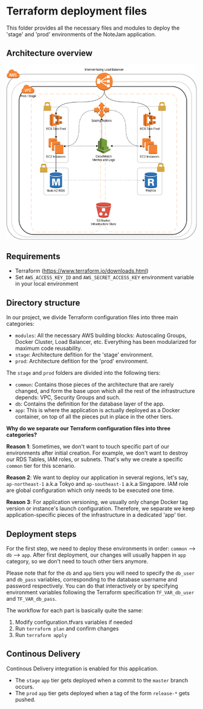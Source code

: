 # Terraform deployment files

This folder provides all the necessary files and modules to deploy the 'stage' and 'prod' environments of the NoteJam application.

## Architecture overview

![Architecture overview](https://github.com/karimodm/notejam/blob/master/Architecture%20Diagram.png)

## Requirements

- Terraform (https://www.terraform.io/downloads.html)
- Set `AWS_ACCESS_KEY_ID` and `AWS_SECRET_ACCESS_KEY` environment variable in your local environment
 

## Directory structure

In our project, we divide Terraform configuration files into three main categories:
- `modules`: All the necessary AWS building blocks: Autoscaling Groups, Docker Cluster, Load Balancer, etc. Everything has been modularized for maximum code reusability.
- `stage`: Architecture defition for the 'stage' environment.
- `prod`: Architecture defition for the 'prod' environment.

The `stage` and `prod` folders are divided into the following tiers:
- `common`: Contains those pieces of the architecture that are rarely changed, and form the base upon which all the rest of the infrastructure depends: VPC, Security Groups and such.
- `db`: Contains the definition for the database layer of the app.
- `app`: This is where the application is actually deployed as a Docker container, on top of all the pieces put in place in the other tiers.

**Why do we separate our Terraform configuration files into three categories?**

**Reason 1**: Sometimes, we don't want to touch specific part of our environments after initial creation. For example, we don't want to destroy our RDS Tables, IAM roles, or subnets. That's why we create a specific `common` tier for this scenario.

**Reason 2**: We want to deploy our application in several regions, let's say, `ap-northeast-1` a.k.a Tokyo and `ap-southeast-1` a.k.a Singapore. IAM role are global configuration which only needs to be executed one time.

**Reason 3**: For application versioning, we usually only change Docker tag version or instance's launch configuration. Therefore, we separate we keep application-specific pieces of the infrastructure in a dedicated 'app' tier.

## Deployment steps

For the first step, we need to deploy these environments in order: `common` --> `db` --> `app`. After first deployment, our changes will usually happen in `app` category, so we don't need to touch other tiers anymore.

Please note that for the `db` and `app` tiers you will need to specify the `db_user` and `db_pass` variables, corresponding to the database username and password respectively.
You can do that interactively or by specifying environment variables following the Terraform specification `TF_VAR_db_user` and `TF_VAR_db_pass`.

The workflow for each part is basically quite the same:

1. Modify configuration.tfvars variables if needed
1. Run `terraform plan` and confirm changes
1. Run `terraform apply`

## Continous Delivery

Continous Delivery integration is enabled for this application.

- The `stage` `app` tier gets deployed when a commit to the `master` branch occurs.
- The `prod` `app` tier gets deployed when a tag of the form `release-*` gets pushed.
